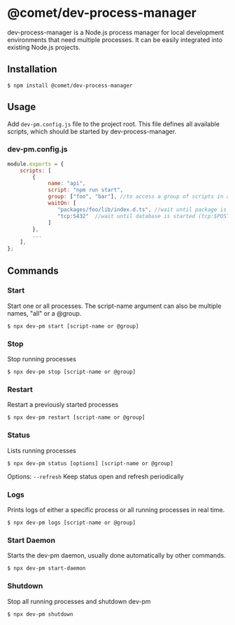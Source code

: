 # @comet/dev-process-manager

dev-process-manager is a Node.js process manager for local development environments that need multiple processes. It can be easily integrated into existing Node.js projects.

## Installation

```console
$ npm install @comet/dev-process-manager
```

## Usage

Add `dev-pm.config.js` file to the project root.
This file defines all available scripts, which should be started by dev-process-manager.

### dev-pm.config.js

```javascript
module.exports = {
    scripts: [
        {
             name: "api",
             script: "npm run start",
             group: ["foo", "bar"], //to access a group of scripts in all commands using @groupname
             waitOn: [
                "packages/foo/lib/index.d.ts", //wait until package is built
                "tcp:5432"  //wait until database is started (tcp:$POSTGRESQL_PORT is also supported)
             ]
        },
        ...
    ],
};

```

## Commands

### Start

Start one or all processes. The script-name argument can also be multiple names, "all" or a @group.

```console
$ npx dev-pm start [script-name or @group]
```

### Stop

Stop running processes

```console
$ npx dev-pm stop [script-name or @group]
```

### Restart

Restart a previously started processes

```console
$ npx dev-pm restart [script-name or @group]
```

### Status

Lists running processes

```console
$ npx dev-pm status [options] [script-name or @group]
```

Options:
`--refresh` Keep status open and refresh periodically

### Logs

Prints logs of either a specific process or all running processes in real time.

```console
$ npx dev-pm logs [script-name or @group]
```

### Start Daemon

Starts the dev-pm daemon, usually done automatically by other commands.

```console
$ npx dev-pm start-daemon
```

### Shutdown

Stop all running processes and shutdown dev-pm

```console
$ npx dev-pm shutdown
```
